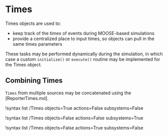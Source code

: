 # Times

Times objects are used to:

- keep track of the times of events during MOOSE-based simulations
- provide a centralized place to input times, so objects can pull in the same times parameters

These tasks may be performed dynamically during the simulation, in which case a custom
`initialize()` or `execute()` routine may be implemented for the Times object.

## Combining Times

`Times` from multiple sources may be concatenated using the [ReporterTimes.md].

!syntax list /Times objects=True actions=False subsystems=False

!syntax list /Times objects=False actions=False subsystems=True

!syntax list /Times objects=False actions=True subsystems=False
